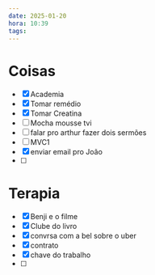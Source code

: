 ```yaml
---
date: 2025-01-20
hora: 10:39
tags:
---
```





# Coisas
- [x] Academia
- [x] Tomar remédio
- [x] Tomar Creatina
- [ ] Mocha mousse tvi
- [ ] falar pro arthur fazer dois sermões
- [ ] MVC1
- [x] enviar email pro João 
- [ ] 


# Terapia 

- [x] Benji e o filme 
- [x] Clube do livro
- [x] convrsa com a bel sobre o uber
- [x] contrato 
- [x] chave do trabalho
- [ ] 